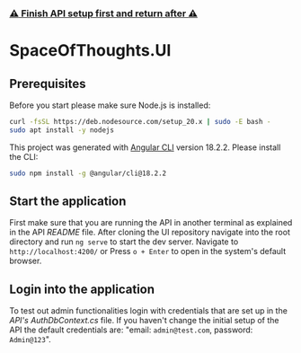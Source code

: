 
### [:warning: Finish API setup first and return after :warning:](https://github.com/jfauser1395/SpaceOfThoughts.API)

# SpaceOfThoughts.UI

## Prerequisites

Before you start please make sure Node.js is installed:

```sh
curl -fsSL https://deb.nodesource.com/setup_20.x | sudo -E bash -
sudo apt install -y nodejs
```

This project was generated with [Angular CLI](https://github.com/angular/angular-cli) version 18.2.2.
Please install the CLI:

```sh
sudo npm install -g @angular/cli@18.2.2
```

## Start the application

First make sure that you are running the API in another terminal as explained in the API *README* file. After cloning the UI repository navigate into the root directory and run `ng serve` to start the dev server. Navigate to `http://localhost:4200/` or Press `o + Enter` to open in the system's default browser.

## Login into the application

To test out admin functionalities login with credentials that are set up in the *API's AuthDbContext.cs* file. If you haven't change the initial setup of the API the default credentials are: "email: `admin@test.com`, password: `Admin@123`".